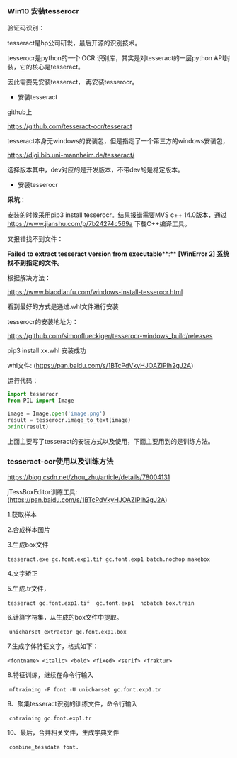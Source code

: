 

### Win10 安装tesserocr

验证码识别：

tesseract是hp公司研发，最后开源的识别技术。

tesserocr是python的一个 OCR 识别库，其实是对tesseract的一层python API封装，它的核心是tesseract。



因此需要先安装tesseract， 再安装tesserocr。

- 安装tesseract

github上

<https://github.com/tesseract-ocr/tesseract>

tesseract本身无windows的安装包，但是指定了一个第三方的windows安装包，

<https://digi.bib.uni-mannheim.de/tesseract/>

选择版本其中，dev对应的是开发版本，不带dev的是稳定版本。



- 安装tesserocr

**采坑**：

安装的时候采用pip3 install tesserocr。结果报错需要MVS c++ 14.0版本，通过<https://www.jianshu.com/p/7b24274c569a> 下载C++编译工具。

又报错找不到文件：

**Failed** **to** **extract** **tesseract** **version** **from** **executable****:** **[****WinError** **2****]** **系统找不到指定的文件。**

根据解决方法：

<https://www.biaodianfu.com/windows-install-tesserocr.html>

看到最好的方式是通过.whl文件进行安装



tesserocr的安装地址为：

<https://github.com/simonflueckiger/tesserocr-windows_build/releases>



pip3 install  xx.whl 安装成功

whl文件: (https://pan.baidu.com/s/1BTcPdVkyHJOAZIPIh2gJ2A)

运行代码：

```python
import tesserocr
from PIL import Image

image = Image.open('image.png')
result = tesserocr.image_to_text(image)
print(result)
```



上面主要写了tesseract的安装方式以及使用，下面主要用到的是训练方法。



### tesseract-ocr使用以及训练方法

https://blog.csdn.net/zhou_zhu/article/details/78004131



jTessBoxEditor训练工具: (https://pan.baidu.com/s/1BTcPdVkyHJOAZIPIh2gJ2A)



1.获取样本

2.合成样本图片

3.生成box文件  

​	`tesseract.exe gc.font.exp1.tif gc.font.exp1 batch.nochop makebox`

4.文字矫正

5.生成.tr文件，

​	`tesseract gc.font.exp1.tif  gc.font.exp1  nobatch box.train `

6.计算字符集，从生成的box文件中提取。

​	`unicharset_extractor gc.font.exp1.box`

7.生成字体特征文字，格式如下：

​	`<fontname> <italic> <bold> <fixed> <serif> <fraktur>  `

8.特征训练，继续在命令行输入

​	`mftraining -F font -U unicharset gc.font.exp1.tr `

9、聚集tesseract识别的训练文件，命令行输入

​	`cntraining gc.font.exp1.tr`

 10、最后，合并相关文件，生成字典文件

​	`combine_tessdata font. ` 



